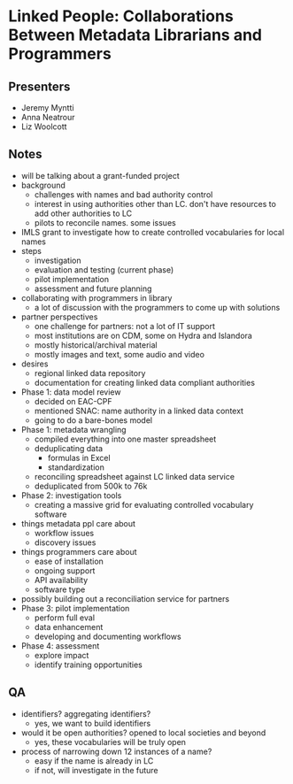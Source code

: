 Linked People: Collaborations Between Metadata Librarians and Programmers
============================

Presenters
----------

- Jeremy Myntti
- Anna Neatrour
- Liz Woolcott

Notes
-----

- will be talking about a grant-funded project
- background
	- challenges with names and bad authority control
	- interest in using authorities other than LC. don't have resources to add other authorities to LC
	- pilots to reconcile names. some issues
- IMLS grant to investigate how to create controlled vocabularies for local names
- steps
	- investigation
	- evaluation and testing (current phase)
	- pilot implementation
	- assessment and future planning
- collaborating with programmers in library
	- a lot of discussion with the programmers to come up with solutions
- partner perspectives
	- one challenge for partners: not a lot of IT support
	- most institutions are on CDM, some on Hydra and Islandora
	- mostly historical/archival material
	- mostly images and text, some audio and video
- desires
	- regional linked data repository
	- documentation for creating linked data compliant authorities
- Phase 1: data model review
	- decided on EAC-CPF
	- mentioned SNAC: name authority in a linked data context
	- going to do a bare-bones model
- Phase 1: metadata wrangling
	- compiled everything into one master spreadsheet
	- deduplicating data
		- formulas in Excel
		- standardization
	- reconciling spreadsheet against LC linked data service
	- deduplicated from 500k to 76k
- Phase 2: investigation tools
	- creating a massive grid for evaluating controlled vocabulary software
- things metadata ppl care about
	- workflow issues
	- discovery issues
- things programmers care about
	- ease of installation
	- ongoing support
	- API availability
	- software type
- possibly building out a reconciliation service for partners
- Phase 3: pilot implementation
	- perform full eval
	- data enhancement
	- developing and documenting workflows
- Phase 4: assessment
	- explore impact
	- identify training opportunities

QA
--

- identifiers? aggregating identifiers?
	- yes, we want to build identifiers
- would it be open authorities? opened to local societies and beyond
	- yes, these vocabularies will be truly open
- process of narrowing down 12 instances of a name?
	- easy if the name is already in LC
	- if not, will investigate in the future

